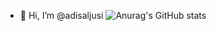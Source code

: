 - 👋 Hi, I’m @adisaljusi
![Anurag's GitHub stats](https://github-readme-stats.vercel.app/api/?username=adisaljusi&show_icons=true&theme=tokyonight)
<!---
adisaljusi/adisaljusi is a ✨ special ✨ repository because its `README.md` (this file) appears on your GitHub profile.
You can click the Preview link to take a look at your changes.
--->
